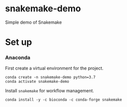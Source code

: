 # snakemake-demo
Simple demo of Snakemake


# Set up

### Anaconda

First create a virtual environment for the project.

    conda create -n snakemake-demo python=3.7
    conda activate snakemake-demo

Install `snakemake` for workflow management. 

    conda install -y -c bioconda -c conda-forge snakemake

